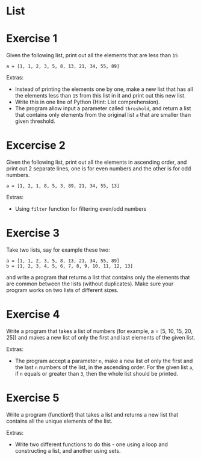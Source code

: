 List
===

# Exercise 1

Given the following list, print out all the elements that are less than `15`

```
a = [1, 1, 2, 3, 5, 8, 13, 21, 34, 55, 89]
```

Extras:

- Instead of printing the elements one by one, make a new list that has all the elements less than `15` from this list in it and print out this new list.
- Write this in one line of Python (Hint: List comprehension).
- The program allow input a parameter called `threshold`, and return a list that contains only elements from the original list `a` that are smaller than given threshold.

# Excercise 2

Given the following list, print out all the elements in ascending order, and print out 2 separate lines, one is for even numbers and the other is for odd numbers.

```
a = [1, 2, 1, 8, 5, 3, 89, 21, 34, 55, 13]
```

Extras:
- Using `filter` function for filtering even/odd numbers

# Exercise 3

Take two lists, say for example these two:

```
a = [1, 1, 2, 3, 5, 8, 13, 21, 34, 55, 89]
b = [1, 2, 3, 4, 5, 6, 7, 8, 9, 10, 11, 12, 13]
```

and write a program that returns a list that contains only the elements that are common between the lists (without duplicates). Make sure your program works on two lists of different sizes.

# Exercise 4

Write a program that takes a list of numbers (for example, a = [5, 10, 15, 20, 25]) and makes a new list of only the first and last elements of the given list.

Extras:
- The program accept a parameter `n`, make a new list of only the first and the last `n` numbers of the list, in the ascending order. For the given list `a`, if `n` equals or greater than `3`, then the whole list should be printed.

# Exercise 5

Write a program (function!) that takes a list and returns a new list that contains all the unique elements of the list.

Extras:

- Write two different functions to do this - one using a loop and constructing a list, and another using sets.
